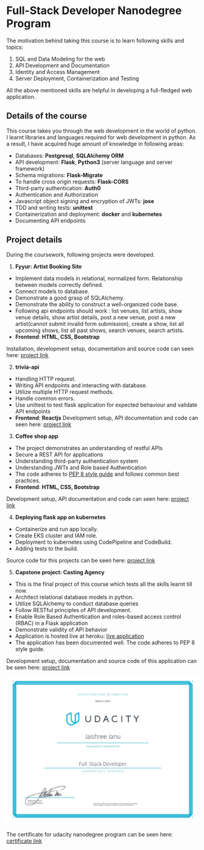 # Full-Stack Developer Nanodegree Program

The motivation behind taking this course is to learn following skills and topics:
1. SQL and Data Modeling for the web
2. API Development and Documentation
3. Identity and Access Management
4. Server Deployment, Containerization and Testing

All the above mentioned skills are helpful in developing a full-fledged web application.

## Details of the course

This course takes you through the web development in the world of python. I learnt libraries and languages required for web development in python.
As a result, I have acquired huge amount of knowledge in following areas:

- Databases: **Postgresql**, **SQLAlchemy ORM**
- API development: **Flask**, **Python3** (server language and server framework)
- Schema migrations: **Flask-Migrate**
- To handle cross origin requests: **Flask-CORS**
- Third-party authentication: **Auth0**
- Authentication and Authorization
- Javascript object signing and encryption of JWTs: **jose**
- TDD and writing tests: **unittest**
- Containerization and deployment: **docker** and **kubernetes**
- Documenting API endpoints

## Project details

During the coursework, following projects were developed.

1. **Fyyur: Artist Booking Site**

- Implement data models in relational, normalized form. Relationship between models correctly defined.
- Connect models to database.
- Demonstrate a good grasp of SQLAlchemy.
- Demonstrate the ability to construct a well-organized code base.
- Following api endpoints should work : list venues, list artists, show venue details, show artist details, post a new venue,
post a new artist(cannot submit invalid form submission), create a show, list all upcoming shows, list all past shows, search venues, search artists.
- **Frontend**: **HTML, CSS, Bootstrap**

Installation, development setup, documentation and source code can seen here: [project link](https://github.com/JaishreeJanu/Udacity-full-stack-developer-program/tree/master/fyyur-music-venue-booking-site)

2. **trivia-api**

- Handling HTTP request.
- Writing API endpoints and interacting with database.
- Utilize multiple HTTP request methods.
- Handle common errors.
- Use unittest to test flask application for expected behaviour and validate API endpoints
- **Frontend**: **Reactjs**
Development setup, API documentation and code can seen here: [project link](https://github.com/JaishreeJanu/Udacity-full-stack-developer-program/tree/master/trivia_api/starter)

3. **Coffee shop app**

- The project demonstrates an understanding of restful APIs
- Secure a REST API for applications
- Understanding third-party authentication system
- Understanding JWTs and Role based Authentication
- The code adheres to [PEP 8 style guide](https://www.python.org/dev/peps/pep-0008/) and follows common best practices.
- **Frontend**: **HTML, CSS, Bootstrap**

Development setup, API documentation and code can seen here: [project link](https://github.com/JaishreeJanu/Udacity-full-stack-developer-program/tree/master/coffee_shop/starter_code)

4. **Deploying flask app on kubernetes**

- Containerize and run app locally.
- Create EKS cluster and IAM role.
- Deployment to kubernetes using CodePipeline and CodeBuild.
- Adding tests to the build.

Source code for this projects can be seen here: [project link](https://github.com/JaishreeJanu/deployment-on-kubernetes)

5. **Capstone project: Casting Agency**

- This is the final project of this course which tests all the skills learnt till now.
- Architect relational database models in python.
- Utilize SQLAlchemy to conduct database queries
- Follow RESTful principles of API development.
- Enable Role Based Authentication and roles-based access control (RBAC) in a Flask application
- Demonstrate validity of API behavior
- Application is hosted live at heroku: [live application](https://final-capstone-udacity.herokuapp.com/actors) 
- The application has been documented well. The code adheres to PEP 8 style guide.

Development setup, documentation and source code of this application can be seen here: [project link](https://github.com/JaishreeJanu/Udacity-full-stack-developer-program/tree/master/capstone%20project)


![Nanodegree certificate](Jaishree-Nanodegree-certificate.jpg)


The certificate for udacity nanodegree program can be seen here: [certificate link](https://confirm.udacity.com/TR47RENA)


